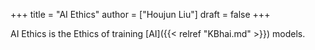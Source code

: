 +++
title = "AI Ethics"
author = ["Houjun Liu"]
draft = false
+++

AI Ethics is the Ethics of training [AI]({{< relref "KBhai.md" >}}) models.